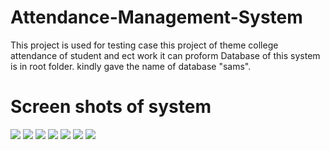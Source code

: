 # Attendance-Management-System
This project is used for testing case 
this project of theme college attendance of student
and ect work it can proform
Database of this system is in root folder. kindly gave the name of database "sams".
<h1> Screen shots of system </h1>
<img src="img/OIP(10).jpeg">
<img src="img/OIP(11).jpeg">
<img src="img/OIP(12).jpeg">
<img src="img/OIP(13).jpeg">
<img src="img/OIP(14).jpeg">
<img src="img/OIP(15).jpeg">
<img src="img/OIP(16).jpeg">

